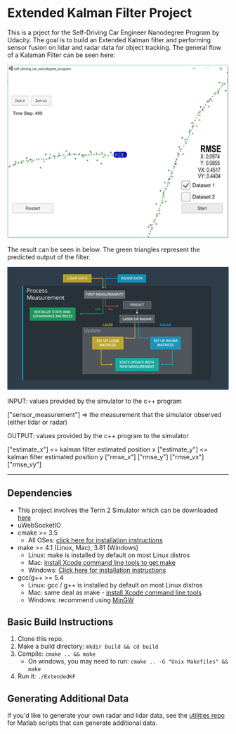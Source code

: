 # Extended Kalman Filter Project


This is a prject for the Self-Driving Car Engineer Nanodegree Program by Udacity. The goal is to build an Extended Kalman filter and performing sensor fusion on lidar and radar data for object tracking. The general flow of a Kalaman Filter can be seen here: 

![Result of Simulator and Kalman Filter](https://github.com/emilwareus/Extended-Kalman-Filter/blob/master/result.JPG) 

The result can be seen in below. The green triangles represent the predicted output of the filter. 

![Kalman Filter Overview](https://github.com/emilwareus/Extended-Kalman-Filter/blob/master/KalmanFilter.JPG) 

INPUT: values provided by the simulator to the c++ program

["sensor_measurement"] => the measurement that the simulator observed (either lidar or radar)


OUTPUT: values provided by the c++ program to the simulator

["estimate_x"] <= kalman filter estimated position x
["estimate_y"] <= kalman filter estimated position y
["rmse_x"]
["rmse_y"]
["rmse_vx"]
["rmse_vy"]

---

## Dependencies


* This project involves the Term 2 Simulator which can be downloaded [here](https://github.com/udacity/self-driving-car-sim/releases)
* uWebSocketIO
* cmake >= 3.5
  * All OSes: [click here for installation instructions](https://cmake.org/install/)
* make >= 4.1 (Linux, Mac), 3.81 (Windows)
  * Linux: make is installed by default on most Linux distros
  * Mac: [install Xcode command line tools to get make](https://developer.apple.com/xcode/features/)
  * Windows: [Click here for installation instructions](http://gnuwin32.sourceforge.net/packages/make.htm)
* gcc/g++ >= 5.4
  * Linux: gcc / g++ is installed by default on most Linux distros
  * Mac: same deal as make - [install Xcode command line tools](https://developer.apple.com/xcode/features/)
  * Windows: recommend using [MinGW](http://www.mingw.org/)

## Basic Build Instructions

1. Clone this repo.
2. Make a build directory: `mkdir build && cd build`
3. Compile: `cmake .. && make` 
   * On windows, you may need to run: `cmake .. -G "Unix Makefiles" && make`
4. Run it: `./ExtendedKF `

## Generating Additional Data

If you'd like to generate your own radar and lidar data, see the
[utilities repo](https://github.com/udacity/CarND-Mercedes-SF-Utilities) for
Matlab scripts that can generate additional data.


